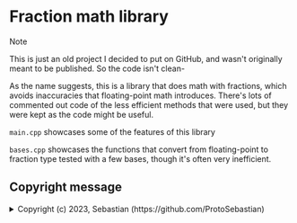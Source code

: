 # Fraction math library

> [!NOTE]
> This is just an old project I decided to put on GitHub, and wasn't originally meant to be published. So the code isn't clean-

As the name suggests, this is a library that does math with fractions, which avoids inaccuracies that floating-point math introduces.
There's lots of commented out code of the less efficient methods that were used, but they were kept as the code might be useful.

`main.cpp` showcases some of the features of this library

`bases.cpp` showcases the functions that convert from floating-point to fraction type tested with a few bases, though it's often very inefficient.

## Copyright message

<details>
    <summary>Copyright (c) 2023, Sebastian (https://github.com/ProtoSebastian)</summary>

    Redistribution and use in source and binary forms, with or without
    modification, are permitted provided that the following conditions are met:

    1. Redistributions of source code must retain the above copyright notice, this
       list of conditions and the following disclaimer.

    2. Redistributions in binary form must reproduce the above copyright notice,
       this list of conditions and the following disclaimer in the documentation
       and/or other materials provided with the distribution.

    3. Neither the name of the copyright holder nor the names of its
       contributors may be used to endorse or promote products derived from
       this software without specific prior written permission.

    THIS SOFTWARE IS PROVIDED BY THE COPYRIGHT HOLDERS AND CONTRIBUTORS "AS IS"
    AND ANY EXPRESS OR IMPLIED WARRANTIES, INCLUDING, BUT NOT LIMITED TO, THE
    IMPLIED WARRANTIES OF MERCHANTABILITY AND FITNESS FOR A PARTICULAR PURPOSE ARE
    DISCLAIMED. IN NO EVENT SHALL THE COPYRIGHT HOLDER OR CONTRIBUTORS BE LIABLE
    FOR ANY DIRECT, INDIRECT, INCIDENTAL, SPECIAL, EXEMPLARY, OR CONSEQUENTIAL
    DAMAGES (INCLUDING, BUT NOT LIMITED TO, PROCUREMENT OF SUBSTITUTE GOODS OR
    SERVICES; LOSS OF USE, DATA, OR PROFITS; OR BUSINESS INTERRUPTION) HOWEVER
    CAUSED AND ON ANY THEORY OF LIABILITY, WHETHER IN CONTRACT, STRICT LIABILITY,
    OR TORT (INCLUDING NEGLIGENCE OR OTHERWISE) ARISING IN ANY WAY OUT OF THE USE
    OF THIS SOFTWARE, EVEN IF ADVISED OF THE POSSIBILITY OF SUCH DAMAGE.
</details>
